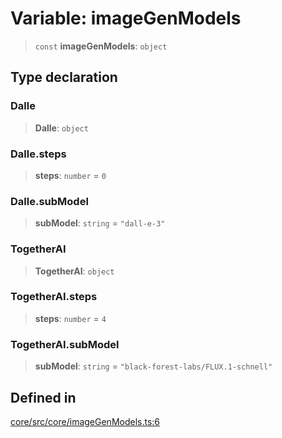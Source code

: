 # Variable: imageGenModels

> `const` **imageGenModels**: `object`

## Type declaration

### Dalle

> **Dalle**: `object`

### Dalle.steps

> **steps**: `number` = `0`

### Dalle.subModel

> **subModel**: `string` = `"dall-e-3"`

### TogetherAI

> **TogetherAI**: `object`

### TogetherAI.steps

> **steps**: `number` = `4`

### TogetherAI.subModel

> **subModel**: `string` = `"black-forest-labs/FLUX.1-schnell"`

## Defined in

[core/src/core/imageGenModels.ts:6](https://github.com/ai16z/eliza/blob/c96957e5a5d17e343b499dd4d46ce403856ac5bc/core/src/core/imageGenModels.ts#L6)

